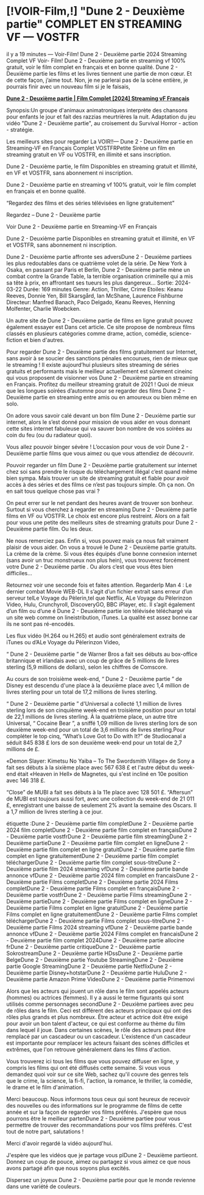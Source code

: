 <h1>[!VOIR-Film,!] "Dune 2 - Deuxième partie" COMPLET EN STREAMING VF — VOSTFR</h1>


il y a 19 minutes — Voir-Film! Dune 2 - Deuxième partie 2024 Streaming Complet VF Voir- Film! Dune 2 - Deuxième partie en streaming vf 100% gratuit, voir le film complet en français et en bonne qualité.
Dune 2 - Deuxième partie les films et les livres tiennent une partie de mon cœur. Et de cette façon, j’aime tout. Non, je ne parlerai pas de la scène entière, je pourrais finir avec un nouveau film si je le faisais,


<p dir="auto"><strong><a href="https://stream.evmovies.com/fr/movie/693134/dune-part-two-fr4" rel="nofollow">Dune 2 - Deuxième partie | Film Complet [2024] Streaming vF Français</a></strong></p>


Synopsis:Un groupe d'animaux animatroniques interprète des chansons pour enfants le jour et fait des razzias meurtrières la nuit. Adaptation du jeu vidéo "Dune 2 - Deuxième partie", au croisement du Survival Horror - action - stratégie.


Les meilleurs sites pour regarder La VOIR!!— Dune 2 - Deuxième partie en Streaming-VF en Français Complet VOSTFRPetite Sirène un film en streaming gratuit en VF ou VOSTFR, en illimité et sans inscription.


Dune 2 - Deuxième partie, le film Disponibles en streaming gratuit et illimité, en VF et VOSTFR, sans abonnement ni inscription.


Dune 2 - Deuxième partie en streaming vf 100% gratuit, voir le film complet en français et en bonne qualité.


“Regardez des films et des séries télévisées en ligne gratuitement”


Regardez – Dune 2 - Deuxième partie


Voir Dune 2 - Deuxième partie en Streaming-VF en Français


Dune 2 - Deuxième partie Disponibles en streaming gratuit et illimité, en VF et VOSTFR, sans abonnement ni inscription.


Dune 2 - Deuxième partie affronte ses adversDune 2 - Deuxième partiees les plus redoutables dans ce quatrième volet de la série. De New York à Osaka, en passant par Paris et Berlin, Dune 2 - Deuxième partie mène un combat contre la Grande Table, la terrible organisation criminelle qui a mis sa tête à prix, en affrontant ses tueurs les plus dangereux... Sortie: 2024-03-22 Durée: 169 minutes Genre: Action, Thriller, Crime Etoiles: Keanu Reeves, Donnie Yen, Bill Skarsgård, Ian McShane, Laurence Fishburne Directeur: Manfred Banach, Paco Delgado, Keanu Reeves, Henning Molfenter, Charlie Woebcken.


Un autre site de Dune 2 - Deuxième partie de films en ligne gratuit pouvez également essayer est Dans cet article. Ce site propose de nombreux films classés en plusieurs catégories comme drame, action, comédie, science-fiction et bien d'autres.


Pour regarder Dune 2 - Deuxième partie des films gratuitement sur Internet, sans avoir à se soucier des sanctions pénales encourues, rien de mieux que le streaming ! Il existe aujourd’hui plusieurs sites streaming de séries gratuits et performants mais le meilleur actuellement est sûrement cineinc qui vous proposent de visionner vos Dune 2 - Deuxième partie en streaming en Français. Profitez du meilleur streaming gratuit de 2021 ! Quoi de mieux que les longues soirées d’automne pour se regarder des films Dune 2 - Deuxième partie en streaming entre amis ou en amoureux ou bien même en solo.


On adore vous savoir calé devant un bon film Dune 2 - Deuxième partie sur internet, alors le s’est donné pour mission de vous aider en vous donnant cette sites internet fabuleuse qui va sauver bon nombre de vos soirées au coin du feu (ou du radiateur quoi).


Vous allez pouvoir binger sévère ! L’occasion pour vous de voir Dune 2 - Deuxième partie films que vous aimez ou que vous attendiez de découvrir.


Pouvoir regarder un film Dune 2 - Deuxième partie gratuitement sur internet chez soi sans prendre le risque du téléchargement illégal c’est quand même bien sympa. Mais trouver un site de streaming gratuit et fiable pour avoir accès à des séries et des films ce n’est pas toujours simple. Oh ça non. On en sait tous quelque chose pas vrai ?


On peut errer sur le net pendant des heures avant de trouver son bonheur. Surtout si vous cherchez à regarder en streaming Dune 2 - Deuxième partie films en VF ou VOSTFR. Le choix est encore plus restreint. Alors on a fait pour vous une petite des meilleurs sites de streaming gratuits pour Dune 2 - Deuxième partie film. Ou les deux.


Ne nous remerciez pas. Enfin si, vous pouvez mais ça nous fait vraiment plaisir de vous aider. On vous a trouvé le Dune 2 - Deuxième partie gratuits. La crème de la crème. Si vous êtes équipés d’une bonne connexion internet (sans avoir un truc monstrueux non plus hein), vous trouverez forcément votre Dune 2 - Deuxième partie . Ou alors c’est que vous êtes bien difficiles…


Retournez voir une seconde fois et faites attention. RegarderIp Man 4 : Le dernier combat Movie WEB-DL Il s’agit d’un fichier extrait sans erreur d’un serveur telLe Voyage du Pèlerin,tel que Netflix, ALe Voyage du Pèlerinzon Video, Hulu, Crunchyroll, DiscoveryGO, BBC iPlayer, etc. Il s’agit également d’un film ou d’une é Dune 2 - Deuxième partie ion télévisée téléchargé via un site web comme on lineistribution, iTunes. La qualité est assez bonne car ils ne sont pas ré-encodés.


Les flux vidéo (H.264 ou H.265) et audio sont généralement extraits de iTunes ou d’ALe Voyage du Pèlerinzon Video,


“ Dune 2 - Deuxième partie ” de Warner Bros a fait ses débuts au box-office britannique et irlandais avec un coup de grâce de 5 millions de livres sterling (5,9 millions de dollars), selon les chiffres de Comscore.


Au cours de son troisième week-end, “ Dune 2 - Deuxième partie ” de Disney est descendu d'une place à la deuxième place avec 1,4 million de livres sterling pour un total de 17,2 millions de livres sterling.


“ Dune 2 - Deuxième partie ” d'Universal a collecté 1,1 million de livres sterling lors de son cinquième week-end en troisième position pour un total de 22,1 millions de livres sterling. À la quatrième place, un autre titre Universal, “ Cocaine Bear ”, a sniffé 1,09 million de livres sterling lors de son deuxième week-end pour un total de 3,6 millions de livres sterling.Pour compléter le top cinq, “What’s Love Got to Do with It?” de Studiocanal a séduit 845 838 £ lors de son deuxième week-end pour un total de 2,7 millions de £.


«Demon Slayer: Kimetsu No Yaiba – To The Swordsmith Village» de Sony a fait ses débuts à la sixième place avec 567 638 £ et l'autre début du week-end était «Heaven in Hell» de Magnetes, qui s'est incliné en 10e position avec 146 318 £.


“Close” de MUBI a fait ses débuts à la 11e place avec 128 501 £. “Aftersun” de MUBI est toujours aussi fort, avec une collection du week-end de 21 011 £, enregistrant une baisse de seulement 2% avant la semaine des Oscars. Il a 1,7 million de livres sterling à ce jour.


étiquette :Dune 2 - Deuxième partie film completDune 2 - Deuxième partie 2024 film completDune 2 - Deuxième partie film complet en françaisDune 2 - Deuxième partie vostfrDune 2 - Deuxième partie film streamingDune 2 - Deuxième partieDune 2 - Deuxième partie film complet en ligneDune 2 - Deuxième partie film complet en ligne gratuitDune 2 - Deuxième partie film complet en ligne gratuitementDune 2 - Deuxième partie film complet téléchargerDune 2 - Deuxième partie film complet sous-titreDune 2 - Deuxième partie film 2024 streaming vfDune 2 - Deuxième partie bande annonce vfDune 2 - Deuxième partie 2024 film complet en francaisDune 2 - Deuxième partie Films completDune 2 - Deuxième partie 2024 Films completDune 2 - Deuxième partie Films complet en françaisDune 2 - Deuxième partie vostfrDune 2 - Deuxième partie Films streamingDune 2 - Deuxième partieDune 2 - Deuxième partie Films complet en ligneDune 2 - Deuxième partie Films complet en ligne gratuitDune 2 - Deuxième partie Films complet en ligne gratuitementDune 2 - Deuxième partie Films complet téléchargerDune 2 - Deuxième partie Films complet sous-titreDune 2 - Deuxième partie Films 2024 streaming vfDune 2 - Deuxième partie bande annonce vfDune 2 - Deuxième partie 2024 Films complet en francaisDune 2 - Deuxième partie film complet 2024Dune 2 - Deuxième partie allocine frDune 2 - Deuxième partie critiqueDune 2 - Deuxième partie SokrostreamDune 2 - Deuxième partie HDssDune 2 - Deuxième partie BelgeDune 2 - Deuxième partie Youtube StreamingDune 2 - Deuxième partie Google StreamingDune 2 - Deuxième partie NetflixDune 2 - Deuxième partie Disney+hotstarDune 2 - Deuxième partie HuluDune 2 - Deuxième partie Amazon Prime VideoDune 2 - Deuxième partie Primemovi


Alors que les acteurs qui jouent un rôle dans le film sont appelés acteurs (hommes) ou actrices (femmes). Il y a aussi le terme figurants qui sont utilisés comme personnages secondDune 2 - Deuxième partiees avec peu de rôles dans le film. Ceci est différent des acteurs principaux qui ont des rôles plus grands et plus nombreux. Être acteur et actrice doit être exigé pour avoir un bon talent d'acteur, ce qui est conforme au thème du film dans lequel il joue. Dans certaines scènes, le rôle des acteurs peut être remplacé par un cascadeur ou un cascadeur. L'existence d'un cascadeur est importante pour remplacer les acteurs faisant des scènes difficiles et extrêmes, que l'on retrouve généralement dans les films d'action.


Vous trouverez ici tous les films que vous pouvez diffuser en ligne, y compris les films qui ont été diffusés cette semaine. Si vous vous demandez quoi voir sur ce site Web, sachez qu'il couvre des genres tels que le crime, la science, la fi-fi, l'action, la romance, le thriller, la comédie, le drame et le film d'animation.


Merci beaucoup. Nous informons tous ceux qui sont heureux de recevoir des nouvelles ou des informations sur le programme de films de cette année et sur la façon de regarder vos films préférés. J'espère que nous pourrons être le meilleur partenDune 2 - Deuxième partiee pour vous permettre de trouver des recommandations pour vos films préférés. C'est tout de notre part, salutations !


Merci d'avoir regardé la vidéo aujourd'hui.


J'espère que les vidéos que je partage vous plDune 2 - Deuxième partieont. Donnez un coup de pouce, aimez ou partagez si vous aimez ce que nous avons partagé afin que nous soyons plus excités.


Dispersez un joyeux Dune 2 - Deuxième partie pour que le monde revienne dans une variété de couleurs.
